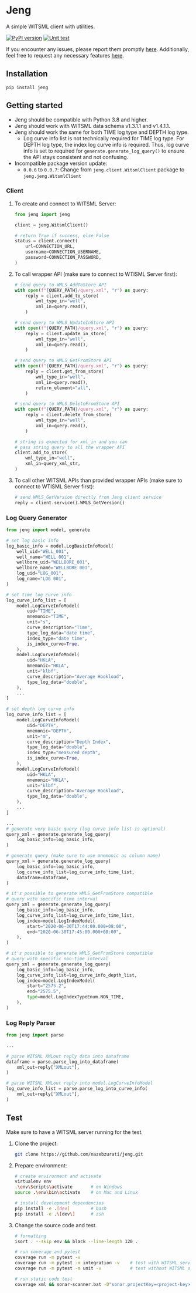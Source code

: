 # Jeng

A simple WITSML client with utilities.

[![PyPI version](https://badge.fury.io/py/jeng.svg?kill_cache=1)](https://badge.fury.io/py/jeng) [![Unit test](https://github.com/nazebzurati/jeng/actions/workflows/unit-test.yml/badge.svg)](https://github.com/nazebzurati/jeng/actions/workflows/unit-test.yml)

If you encounter any issues, please report them promptly [here](https://github.com/nazebzurati/jeng/issues). Additionally, feel free to request any necessary features [here](https://github.com/nazebzurati/jeng/issues).

## Installation

```
pip install jeng
```

## Getting started

- Jeng should be compatible with Python 3.8 and higher.
- Jeng should work with WITSML data schema v1.3.1.1 and v1.4.1.1.
- Jeng should work the same for both TIME log type and DEPTH log type.
  - Log curve info list is not technically required for TIME log type. For DEPTH log type, the index log curve info is required. Thus, log curve info is set to required for `generate.generate_log_query()` to ensure the API stays consistent and not confusing.
- Incompatible package version update:
  - `0.0.6` to `0.0.7`: Change from `jeng.client.WitsmlClient` package to `jeng.jeng.WitsmlClient`

### Client

1. To create and connect to WITSML Server:

   ```python
   from jeng import jeng

   client = jeng.WitsmlClient()

   # return True if success, else False
   status = client.connect(
       url=CONNECTION_URL,
       username=CONNECTION_USERNAME,
       password=CONNECTION_PASSWORD,
   )
   ```

2. To call wrapper API (make sure to connect to WTISML Server first):

   ```python
   # send query to WMLS_AddToStore API
   with open(f"{QUERY_PATH}/query.xml", "r") as query:
       reply = client.add_to_store(
           wml_type_in="well",
           xml_in=query.read(),
       )

   # send query to WMLS_UpdateInStore API
   with open(f"{QUERY_PATH}/query.xml", "r") as query:
       reply = client.update_in_store(
           wml_type_in="well",
           xml_in=query.read(),
       )

   # send query to WMLS_GetFromStore API
   with open(f"{QUERY_PATH}/query.xml", "r") as query:
       reply = client.get_from_store(
           wml_type_in="well",
           xml_in=query.read(),
           return_element="all",
       )

   # send query to WMLS_DeleteFromStore API
   with open(f"{QUERY_PATH}/query.xml", "r") as query:
       reply = client.delete_from_store(
           wml_type_in="well",
           xml_in=query.read(),
       )

   # string is expected for xml_in and you can
   # pass string query to all the wrapper API
   client.add_to_store(
       wml_type_in="well",
       xml_in=query_xml_str,
   )
   ```

3. To call other WITSML APIs than provided wrapper APIs (make sure to connect to WTISML Server first):
   ```python
   # send WMLS_GetVersion directly from Jeng client service
   reply = client.service().WMLS_GetVersion()
   ```

### Log Query Generator

```python
from jeng import model, generate

# set log basic info
log_basic_info = model.LogBasicInfoModel(
    well_uid="WELL_001",
    well_name="WELL 001",
    wellbore_uid="WELLBORE_001",
    wellbore_name="WELLBORE 001",
    log_uid="LOG_001",
    log_name="LOG 001",
)

# set time log curve info
log_curve_info_list = [
    model.LogCurveInfoModel(
        uid="TIME",
        mnemonic="TIME",
        unit="s",
        curve_description="Time",
        type_log_data="date time",
        index_type="date time",
        is_index_curve=True,
    ),
    model.LogCurveInfoModel(
        uid="HKLA",
        mnemonic="HKLA",
        unit="klbf",
        curve_description="Average Hookload",
        type_log_data="double",
    ),
    ...
]

# set depth log curve info
log_curve_info_list = [
    model.LogCurveInfoModel(
        uid="DEPTH",
        mnemonic="DEPTH",
        unit="m",
        curve_description="Depth Index",
        type_log_data="double",
        index_type="measured depth",
        is_index_curve=True,
    ),
    model.LogCurveInfoModel(
        uid="HKLA",
        mnemonic="HKLA",
        unit="klbf",
        curve_description="Average Hookload",
        type_log_data="double",
    ),
    ...
]

...
# generate very basic query (log curve info list is optional)
query_xml = generate.generate_log_query(
    log_basic_info=log_basic_info,
)

# generate query (make sure to use mnemonic as column name)
query_xml = generate.generate_log_query(
    log_basic_info=log_basic_info,
    log_curve_info_list=log_curve_info_time_list,
    dataframe=dataframe,
)

# it's possible to generate WMLS_GetFromStore compatible
# query with specific time interval
query_xml = generate.generate_log_query(
    log_basic_info=log_basic_info,
    log_curve_info_list=log_curve_info_time_list,
    log_index=model.LogIndexModel(
        start="2020-06-30T17:44:00.000+08:00",
        end="2020-06-30T17:45:00.000+08:00",
    ),
)

# it's possible to generate WMLS_GetFromStore compatible
# query with specific non-time interval
query_xml = generate.generate_log_query(
    log_basic_info=log_basic_info,
    log_curve_info_list=log_curve_info_depth_list,
    log_index=model.LogIndexModel(
        start="2575.2",
        end="2575.5",
        type=model.LogIndexTypeEnum.NON_TIME,
    ),
)
```

### Log Reply Parser

```python
from jeng import parse

...

# parse WITSML XMLout reply data into dataframe
dataframe = parse.parse_log_into_dataframe(
    xml_out=reply["XMLout"],
)

# parse WITSML XMLout reply into model.LogCurveInfoModel
log_curve_info_list = parse.parse_log_into_curve_info(
    xml_out=reply["XMLout"],
)
```

## Test

Make sure to have a WITSML server running for the test.

1. Clone the project:

   ```bash
   git clone https://github.com/nazebzurati/jeng.git
   ```

2. Prepare environment:

   ```bash
   # create environment and activate
   virtualenv env
   .\env\Scripts\activate       # on Windows
   source .\env\bin\activate    # on Mac and Linux

   # install development dependencies
   pip install -e .[dev]        # bash
   pip install -e .\[dev\]      # zsh
   ```

3. Change the source code and test.

   ```bash
   # formatting
   isort . --skip env && black --line-length 120 .

   # run coverage and pytest
   coverage run -m pytest -v
   coverage run -m pytest -m integration -v    # test with WITSML server integration
   coverage run -m pytest -m unit -v           # test without WITSML server integration

   # run static code test
   coverage xml && sonar-scanner.bat -D"sonar.projectKey=<project-key>" -D"sonar.sources=." -D"sonar.host.url=<host-url>" -D"sonar.login=<project-token>"
   ```
